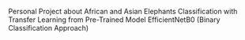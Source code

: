 Personal Project about African and Asian Elephants Classification with Transfer Learning from Pre-Trained Model EfficientNetB0 (Binary Classification Approach) 
